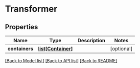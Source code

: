 # Transformer

## Properties
Name | Type | Description | Notes
------------ | ------------- | ------------- | -------------
**containers** | [**list[Container]**](Container.md) |  | [optional] 

[[Back to Model list]](../README.md#documentation-for-models) [[Back to API list]](../README.md#documentation-for-api-endpoints) [[Back to README]](../README.md)


